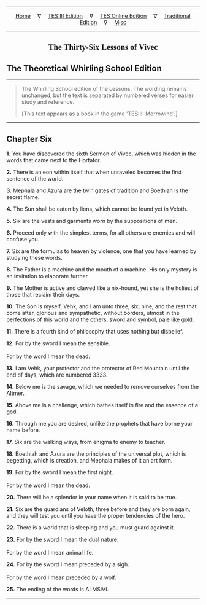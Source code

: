 
---

<!-- Jekyll Page Links -->

<center>
<a href="../../../../../index.html">Home</a>
&emsp;&nabla;&emsp;
<a href="../../../../index-tes3.html">TES:III Edition</a>
&emsp;&nabla;&emsp;
<a href="../../../../index-teso.html">TES:Online Edition</a>
&emsp;&nabla;&emsp;
<a href="../../../../index-traditional.html">Traditional Edition</a>
&emsp;&nabla;&emsp;
<a href="../../../../index-misc.html">Misc</a>
</center>

<!-- Markdown Body Below: -->

---

<center>
<h2><span style="font-family:Georgia">The Thirty-Six Lessons of Vivec</span></h2>
</center>

## The Theoretical Whirling School Edition

---

> The Whirling School edition of the Lessons. The wording remains unchanged, but the text is separated by numbered verses for easier study and reference.
>
> \[This text appears as a book in the game 'TESIII: Morrowind'.\]

---

## Chapter Six

__1.__ You have discovered the sixth Sermon of Vivec, which was hidden in the words that came next to the Hortator.

__2.__ There is an eon within itself that when unraveled becomes the first sentence of the world.

__3.__ Mephala and Azura are the twin gates of tradition and Boethiah is the secret flame.

__4.__ The Sun shall be eaten by lions, which cannot be found yet in Veloth.

__5.__ Six are the vests and garments worn by the suppositions of men.

__6.__ Proceed only with the simplest terms, for all others are enemies and will confuse you.

__7.__ Six are the formulas to heaven by violence, one that you have learned by studying these words.

__8.__ The Father is a machine and the mouth of a machine. His only mystery is an invitation to elaborate further.

__9.__ The Mother is active and clawed like a nix-hound, yet she is the holiest of those that reclaim their days.

__10.__ The Son is myself, Vehk, and I am unto three, six, nine, and the rest that come after, glorious and sympathetic, without borders, utmost in the perfections of this world and the others, sword and symbol, pale like gold.

__11.__ There is a fourth kind of philosophy that uses nothing but disbelief.

__12.__ For by the sword I mean the sensible.\
\
For by the word I mean the dead.

__13.__ I am Vehk, your protector and the protector of Red Mountain until the end of days, which are numbered 3333.

__14.__ Below me is the savage, which we needed to remove ourselves from the Altmer.

__15.__ Above me is a challenge, which bathes itself in fire and the essence of a god.

__16.__ Through me you are desired, unlike the prophets that have borne your name before.

__17.__ Six are the walking ways, from enigma to enemy to teacher.

__18.__ Boethiah and Azura are the principles of the universal plot, which is begetting, which is creation, and Mephala makes of it an art form.

__19.__ For by the sword I mean the first night.\
\
For by the word I mean the dead.

__20.__ There will be a splendor in your name when it is said to be true.

__21.__ Six are the guardians of Veloth, three before and they are born again, and they will test you until you have the proper tendencies of the hero.

__22.__ There is a world that is sleeping and you must guard against it.

__23.__ For by the sword I mean the dual nature.\
\
For by the word I mean animal life.

__24.__ For by the sword I mean preceded by a sigh.\
\
For by the word I mean preceded by a wolf.

__25.__ The ending of the words is ALMSIVI.

---
